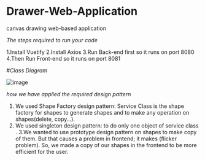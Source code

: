 # Drawer-Web-Application
canvas drawing web-based application

*The steps required to run your code*

  1.Install Vuetify
  2.Install Axios
  3.Run Back-end first so it runs on port 8080
  4.Then Run Front-end so it runs on port 8081
  
  
#*Class Diagram*
  
![image](https://user-images.githubusercontent.com/59110598/126701316-f5cf90cc-bd9c-45b8-ae84-a2d5b87a4714.png)

*how we have applied the required design pattern*

 1. We used Shape Factory design pattern: Service Class is the shape factory for shapes to generate shapes and to make any operation on shapes(delete, copy…).
 2. We used singleton design pattern: to do only one object of service class .
 3.We wanted to use prototype design pattern on shapes to make copy of them.
But that causes a problem in frontend; it makes (flicker problem).
So, we made a copy of our shapes in the frontend to be more efficient for the user.

